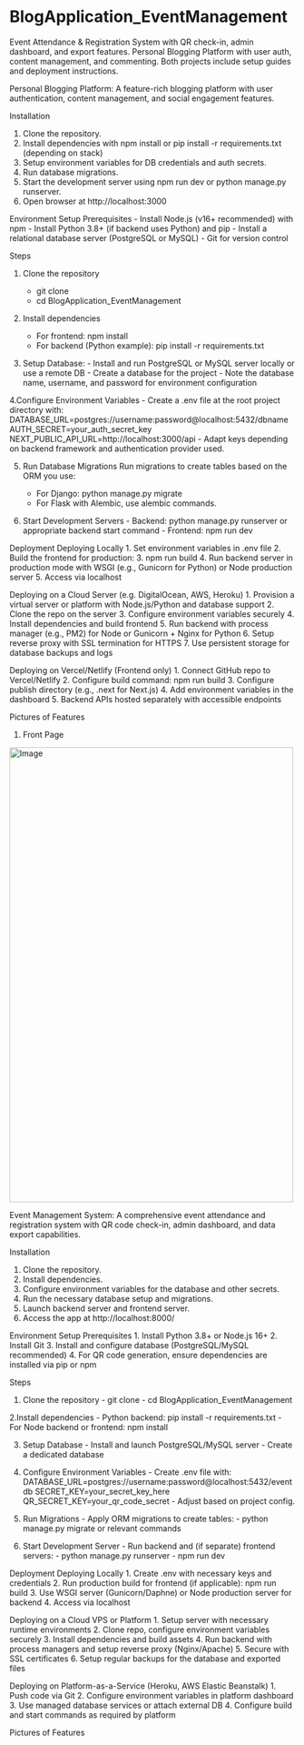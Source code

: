 # BlogApplication_EventManagement
Event Attendance &amp; Registration System with QR check-in, admin dashboard, and export features.  Personal Blogging Platform with user auth, content management, and commenting. Both projects include setup guides and deployment instructions.

Personal Blogging Platform:
A feature-rich blogging platform with user authentication, content management, and social engagement features.

Installation
  1. Clone the repository.
  2. Install dependencies with npm install or pip install -r requirements.txt (depending on stack)
  3. Setup environment variables for DB credentials and auth secrets.
  4. Run database migrations.
  5. Start the development server using npm run dev or python manage.py runserver.
  6. Open browser at http://localhost:3000

Environment Setup
  Prerequisites
       - Install Node.js (v16+ recommended) with npm
       -  Install Python 3.8+ (if backend uses Python) and pip
       -  Install a relational database server (PostgreSQL or MySQL)
       -  Git for version control
     
  Steps
  1. Clone the repository
       - git clone <repo-url>
       - cd BlogApplication_EventManagement
  
  2. Install dependencies
     - For frontend: npm install
     - For backend (Python example): pip install -r requirements.txt
  
  3. Setup Database:
    - Install and run PostgreSQL or MySQL server locally or use a remote DB
    - Create a database for the project
    - Note the database name, username, and password for environment configuration
  
  4.Configure Environment Variables
    - Create a .env file at the root project directory with:
        DATABASE_URL=postgres://username:password@localhost:5432/dbname
        AUTH_SECRET=your_auth_secret_key
        NEXT_PUBLIC_API_URL=http://localhost:3000/api
    - Adapt keys depending on backend framework and authentication provider used.
  
  5. Run Database Migrations
    Run migrations to create tables based on the ORM you use:
      - For Django: python manage.py migrate
      - For Flask with Alembic, use alembic commands.
  
  6. Start Development Servers
    - Backend: python manage.py runserver or appropriate backend start command
    - Frontend: npm run dev

Deployment
  Deploying Locally
    1. Set environment variables in .env file
    2. Build the frontend for production:
    3. npm run build
    4. Run backend server in production mode with WSGI (e.g., Gunicorn for Python) or Node production server
    5. Access via localhost
  
  Deploying on a Cloud Server (e.g. DigitalOcean, AWS, Heroku)
    1. Provision a virtual server or platform with Node.js/Python and database support
    2. Clone the repo on the server
    3. Configure environment variables securely
    4. Install dependencies and build frontend
    5. Run backend with process manager (e.g., PM2) for Node or Gunicorn + Nginx for Python
    6. Setup reverse proxy with SSL termination for HTTPS
    7. Use persistent storage for database backups and logs
  
  Deploying on Vercel/Netlify (Frontend only)
    1. Connect GitHub repo to Vercel/Netlify
    2. Configure build command: npm run build
    3. Configure publish directory (e.g., .next for Next.js)
    4. Add environment variables in the dashboard
    5. Backend APIs hosted separately with accessible endpoints

Pictures of Features

1. Front Page
<img width="500" height="800" alt="Image" src="https://github.com/user-attachments/assets/02a64fc3-e53f-4f57-aaef-ce15a1db314e" />



Event Management System:
A comprehensive event attendance and registration system with QR code check-in, admin dashboard, and data export capabilities.

Installation
  1. Clone the repository.
  2. Install dependencies.
  3. Configure environment variables for the database and other secrets.
  4. Run the necessary database setup and migrations.
  5. Launch backend server and frontend server.
  6. Access the app at http://localhost:8000/

Environment Setup 
  Prerequisites
    1. Install Python 3.8+ or Node.js 16+
    2. Install Git
    3. Install and configure database (PostgreSQL/MySQL recommended)
    4. For QR code generation, ensure dependencies are installed via pip or npm

Steps
  1. Clone the repository
    - git clone <repo-url>
    - cd BlogApplication_EventManagement
  
  2.Install dependencies
    - Python backend: pip install -r requirements.txt
    - For Node backend or frontend: npm install
  
  3. Setup Database
    - Install and launch PostgreSQL/MySQL server
    - Create a dedicated database
    
  4. Configure Environment Variables
    - Create .env file with:
        DATABASE_URL=postgres://username:password@localhost:5432/eventdb
        SECRET_KEY=your_secret_key_here
        QR_SECRET_KEY=your_qr_code_secret
    - Adjust based on project config.
  
  5. Run Migrations
    - Apply ORM migrations to create tables:
    - python manage.py migrate or relevant commands
  
  6. Start Development Server
    - Run backend and (if separate) frontend servers:
    - python manage.py runserver
    - npm run dev

Deployment
  Deploying Locally
    1. Create .env with necessary keys and credentials
    2. Run production build for frontend (if applicable): npm run build
    3. Use WSGI server (Gunicorn/Daphne) or Node production server for backend
    4. Access via localhost
  
  Deploying on a Cloud VPS or Platform
    1. Setup server with necessary runtime environments
    2. Clone repo, configure environment variables securely
    3. Install dependencies and build assets
    4. Run backend with process managers and setup reverse proxy (Nginx/Apache)
    5. Secure with SSL certificates
    6. Setup regular backups for the database and exported files
  
  Deploying on Platform-as-a-Service (Heroku, AWS Elastic Beanstalk)
    1. Push code via Git
    2. Configure environment variables in platform dashboard
    3. Use managed database services or attach external DB
    4. Configure build and start commands as required by platform

  Pictures of Features
    

  
